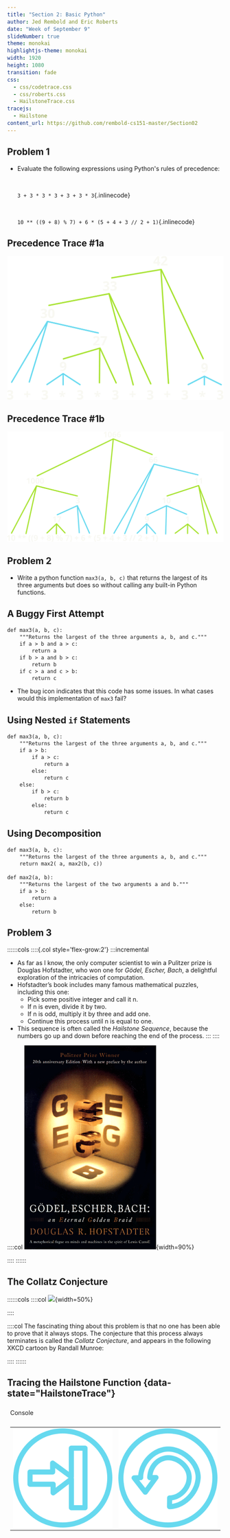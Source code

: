 ```yaml
---
title: "Section 2: Basic Python"
author: Jed Rembold and Eric Roberts
date: "Week of September 9"
slideNumber: true
theme: monokai
highlightjs-theme: monokai
width: 1920
height: 1080
transition: fade
css:
  - css/codetrace.css
  - css/roberts.css
  - HailstoneTrace.css
tracejs:
  - Hailstone
content_url: https://github.com/rembold-cs151-master/Section02
---
```



## Problem 1
- Evaluate the following expressions using Python's rules of precedence:

  <br>

  `3 + 3 * 3 * 3 + 3 + 3 * 3`{.inlinecode}

  <br>

  `10 ** ((9 + 8) % 7) + 6 * (5 + 4 + 3 // 2 + 1)`{.inlinecode}


## Precedence Trace #1a

![](./images/prob1a.svg)

## Precedence Trace #1b

![](./images/prob1b.svg)

## Problem 2
- Write a python function `max3(a, b, c)` that returns the largest of its three arguments but does so without calling any built-in Python functions.


## A Buggy First Attempt
```{.mypython .badcode}
def max3(a, b, c):
    """Returns the largest of the three arguments a, b, and c."""
    if a > b and a > c:
        return a
    if b > a and b > c:
        return b
    if c > a and c > b:
        return c
```

- The bug icon indicates that this code has some issues. In what cases would this implementation of `max3` fail?


## Using Nested `if` Statements
```{.mypython style='max-height:900px'}
def max3(a, b, c):
    """Returns the largest of the three arguments a, b, and c."""
    if a > b:
        if a > c:
            return a
        else:
            return c
    else:
        if b > c:
            return b
        else:
            return c
```

## Using Decomposition
```{.mypython style='max-height:900px'}
def max3(a, b, c):
    """Returns the largest of the three arguments a, b, and c."""
    return max2( a, max2(b, c))

def max2(a, b):
    """Returns the largest of the two arguments a and b."""
    if a > b:
        return a
    else:
        return b
```

## Problem 3
::::::cols
::::{.col style='flex-grow:2'}
:::incremental
- As far as I know, the only computer scientist to win a Pulitzer prize is Douglas Hofstadter, who won one for _Gödel, Escher, Bach_, a delightful exploration of the intricacies of computation.
- Hofstadter’s book includes many famous mathematical puzzles, including this one:
  - Pick some positive integer and call it n.
  - If n is even, divide it by two.
  - If n is odd, multiply it by three and add one.
  - Continue this process until n is equal to one.
- This sequence is often called the _Hailstone Sequence_, because the numbers go up and down before reaching the end of the process. 
:::
::::

::::col
![](./images/GodelEscherBach.png){width=90%}

::::
::::::

## The Collatz Conjecture
::::::cols
::::col
![](https://imgs.xkcd.com/comics/collatz_conjecture.png){width=50%}

::::

::::col
The fascinating thing about this problem is that no one has been able to prove that it always stops. The conjecture that this process always terminates is called the _Collatz Conjecture_, and appears in the following XKCD cartoon by Randall Munroe:

::::
::::::


## Tracing the Hailstone Function {data-state="HailstoneTrace"}

<table id="HailstoneTable">
<tbody style="border:none;">
<tr><td>
<div id="HailstoneTrace" style="margin:0px; padding:0px;"></div>
</td></tr>
<tr><td>
<div id="HailstoneBanner" style="margin:0px; padding:0px;">Console</div>
</td></tr>
<tr><td>
<div id="HailstoneConsole" style="margin:0px; padding:0px;"></div>
</td></tr>
<tr>
<td style="text-align:center;">
<table class="CTControlStrip">
<tbody>
<tr>
<td>
<img id=HailstoneTraceStepInButton
     class="CTButton"
     src="images/StepInControl.png"
     alt="StepInButton" />
</td>
<td>
<img id=HailstoneTraceResetButton
     class="CTButton"
     src="images/ResetControl.png"
     alt="ResetButton" />
</td>
</tr>
</tbody>
</table>
</td>
</tr>
</tbody>
</table>

